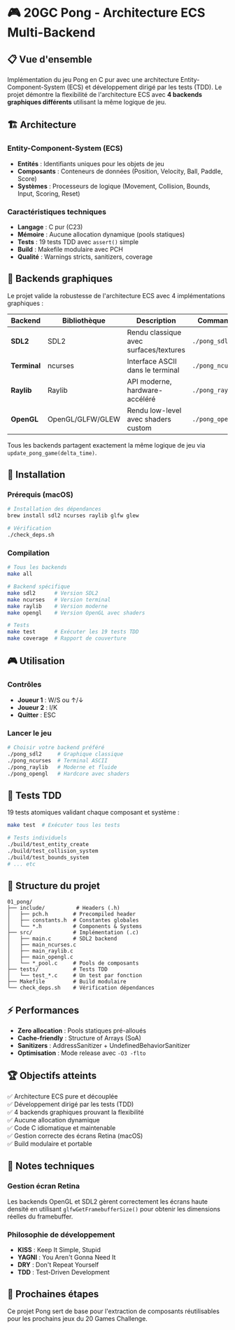# 🎮 20GC Pong - Architecture ECS Multi-Backend

## 📋 Vue d'ensemble

Implémentation du jeu Pong en C pur avec une architecture Entity-Component-System (ECS) et développement dirigé par les tests (TDD). Le projet démontre la flexibilité de l'architecture ECS avec **4 backends graphiques différents** utilisant la même logique de jeu.

## 🏗️ Architecture

### Entity-Component-System (ECS)
- **Entités** : Identifiants uniques pour les objets de jeu
- **Composants** : Conteneurs de données (Position, Velocity, Ball, Paddle, Score)
- **Systèmes** : Processeurs de logique (Movement, Collision, Bounds, Input, Scoring, Reset)

### Caractéristiques techniques
- **Langage** : C pur (C23)
- **Mémoire** : Aucune allocation dynamique (pools statiques)
- **Tests** : 19 tests TDD avec `assert()` simple
- **Build** : Makefile modulaire avec PCH
- **Qualité** : Warnings stricts, sanitizers, coverage

## 🎨 Backends graphiques

Le projet valide la robustesse de l'architecture ECS avec 4 implémentations graphiques :

| Backend | Bibliothèque | Description | Commande |
|---------|-------------|-------------|----------|
| **SDL2** | SDL2 | Rendu classique avec surfaces/textures | `./pong_sdl2` |
| **Terminal** | ncurses | Interface ASCII dans le terminal | `./pong_ncurses` |
| **Raylib** | Raylib | API moderne, hardware-accéléré | `./pong_raylib` |
| **OpenGL** | OpenGL/GLFW/GLEW | Rendu low-level avec shaders custom | `./pong_opengl` |

Tous les backends partagent exactement la même logique de jeu via `update_pong_game(delta_time)`.

## 🚀 Installation

### Prérequis (macOS)
```bash
# Installation des dépendances
brew install sdl2 ncurses raylib glfw glew

# Vérification
./check_deps.sh
```

### Compilation
```bash
# Tous les backends
make all

# Backend spécifique
make sdl2      # Version SDL2
make ncurses   # Version terminal
make raylib    # Version moderne
make opengl    # Version OpenGL avec shaders

# Tests
make test      # Exécuter les 19 tests TDD
make coverage  # Rapport de couverture
```

## 🎮 Utilisation

### Contrôles
- **Joueur 1** : W/S ou ↑/↓
- **Joueur 2** : I/K
- **Quitter** : ESC

### Lancer le jeu
```bash
# Choisir votre backend préféré
./pong_sdl2     # Graphique classique
./pong_ncurses  # Terminal ASCII
./pong_raylib   # Moderne et fluide
./pong_opengl   # Hardcore avec shaders
```

## 🧪 Tests TDD

19 tests atomiques validant chaque composant et système :

```bash
make test  # Exécuter tous les tests

# Tests individuels
./build/test_entity_create
./build/test_collision_system
./build/test_bounds_system
# ... etc
```

## 📁 Structure du projet

```
01_pong/
├── include/          # Headers (.h)
│   ├── pch.h        # Precompiled header
│   ├── constants.h  # Constantes globales
│   └── *.h          # Components & Systems
├── src/             # Implémentation (.c)
│   ├── main.c       # SDL2 backend
│   ├── main_ncurses.c
│   ├── main_raylib.c
│   ├── main_opengl.c
│   └── *_pool.c     # Pools de composants
├── tests/           # Tests TDD
│   └── test_*.c     # Un test par fonction
├── Makefile         # Build modulaire
└── check_deps.sh    # Vérification dépendances
```

## ⚡ Performances

- **Zero allocation** : Pools statiques pré-alloués
- **Cache-friendly** : Structure of Arrays (SoA)
- **Sanitizers** : AddressSanitizer + UndefinedBehaviorSanitizer
- **Optimisation** : Mode release avec `-O3 -flto`

## 🏆 Objectifs atteints

✅ Architecture ECS pure et découplée  
✅ Développement dirigé par les tests (TDD)  
✅ 4 backends graphiques prouvant la flexibilité  
✅ Aucune allocation dynamique  
✅ Code C idiomatique et maintenable  
✅ Gestion correcte des écrans Retina (macOS)  
✅ Build modulaire et portable  

## 📝 Notes techniques

### Gestion écran Retina
Les backends OpenGL et SDL2 gèrent correctement les écrans haute densité en utilisant `glfwGetFramebufferSize()` pour obtenir les dimensions réelles du framebuffer.

### Philosophie de développement
- **KISS** : Keep It Simple, Stupid
- **YAGNI** : You Aren't Gonna Need It
- **DRY** : Don't Repeat Yourself
- **TDD** : Test-Driven Development

## 🔄 Prochaines étapes

Ce projet Pong sert de base pour l'extraction de composants réutilisables pour les prochains jeux du 20 Games Challenge.